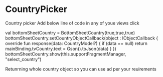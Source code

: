 # CountryPicker
Country picker
Add below line of code in any of youe views click 

val bottomSheetCountry = BottomSheetCountry(true,true,true)
            bottomSheetCountry.setCountryObjectCallback(object : IObjectCallback<CountryModel> {
                override fun response(data: CountryModel?) {
                    if (data == null) return
                    mainBinding.tvCountry.text = Gson().toJson(data)
                }
            })
            bottomSheetCountry.show(this.supportFragmentManager, "select_country")

Retunrning whole country object so you can use ad per your reuirements
